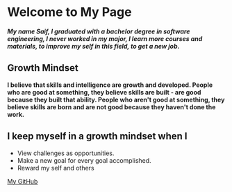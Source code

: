 # Welcome to My Page

***My name  Saif, I graduated with a bachelor degree in software engineering, I never worked in my major, I learn more courses and materials, to improve my self in this field, to get a new job.***	


## Growth Mindset 

**I believe that skills and intelligence are growth and developed. 
People who are good at something, they believe skills are built - are good because they built that ability.
People who aren't good at something, they believe skills are born and are not good because they haven't done the work.** 

## I keep myself in a growth mindset when I 
* View challenges as opportunities.
* Make a new goal for every goal accomplished. 
* Reward my self and others 


[My GitHub](https://github.com/saifalmandeel) 
